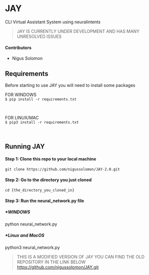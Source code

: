 # JAY
CLI Virtual Assistant System using neuralintents

>JAY IS CURRENTLY UNDER DEVELOPMENT AND HAS MANY UNRESOLVED ISSUES

#### Contributors

- Nigus Solomon

## Requirements
Before starting to use JAY you will need to install some packages</br>

FOR WINDOWS</br>
`$ pip install -r requirements.txt`</br>

</br>

FOR LINUX/MAC</br>
`$ pip3 install -r requirements.txt`</br>

</br>

## Running JAY

#### Step 1: Clone this repo to your local machine
`git clone https://github.com/nigussolomon/JAY-2.0.git`</br>

#### Step 2: Go to the directory you just cloned
`cd {the_directory_you_cloned_in}`</br>

#### Step 3: Run the neural_network.py file

##### *WINDOWS
python neural_network.py

##### *Linux and MacOS
python3 neural_network.py

>THIS IS A MODIFIED VERSION OF JAY YOU CAN FIND THE OLD REPOSITORY IN THE LINK BELOW
>https://github.com/nigussolomon/JAY.git
